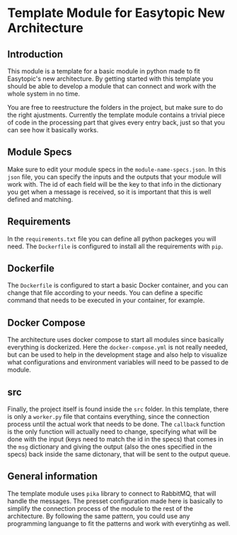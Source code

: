 # Template Module for Easytopic New Architecture

## Introduction

This module is a template for a basic module in python made to fit Easytopic's new architecture. By getting started with this template you should be able to develop a module that can connect and work with the whole system in no time.

You are free to reestructure the folders in the project, but make sure to do the right ajustments. Currently the template module contains a trivial piece of code in the processing part that gives every entry back, just so that you can see how it basically works.

## Module Specs

Make sure to edit your module specs in the `module-name-specs.json`. In this `json` file, you can specify the inputs and the outputs that your module will work with. The id of each field will be the key to that info in the dictionary you get when a message is received, so it is important that this is well defined and matching.

## Requirements

In the `requirements.txt` file you can define all python packeges you will need. The `Dockerfile` is configured to install all the requirements with `pip`.

## Dockerfile

The `Dockerfile` is configured to start a basic Docker container, and you can change that file according to your needs. You can define a specific command that needs to be executed in your container, for example.

## Docker Compose

The architecture uses docker compose to start all modules since basically everything is dockerized. Here the `docker-compose.yml` is not really needed, but can be used to help in the development stage and also help to visualize what configurations and environment variables will need to be passed to de module.

## src

Finally, the project itself is found inside the `src` folder. In this template, there is only a `worker.py` file that contains everything, since the connection process until the actual work that needs to be done. The `callback` function is the only function will actually need to change, specifying what will be done with the input (keys need to match the id in the specs) that comes in the `msg` dictionary and giving the output (also the ones specified in the specs) back inside the same dictonary, that will be sent to the output queue.

## General information

The template module uses `pika` library to connect to RabbitMQ, that will handle the messages. The presset configuration made here is basically to simplify the connection process of the module to the rest of the architecture. By following the same pattern, you could use any programming languange to fit the patterns and work with everytinhg as well.